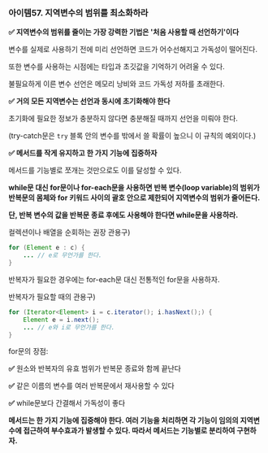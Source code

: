 ### 아이템57. 지역변수의 범위를 최소화하라

**✅ 지역변수의 범위를 줄이는 가장 강력한 기법은 '처음 사용할 때 선언하기'이다**

변수를 실제로 사용하기 전에 미리 선언하면 코드가 어수선해지고 가독성이 떨어진다.

또한 변수를 사용하는 시점에는 타입과 초깃값을 기억하기 어려울 수 있다.

불필요하게 이른 변수 선언은 메모리 낭비와 코드 가독성 저하를 초래한다.

**✅ 거의 모든 지역변수는 선언과 동시에 초기화해야 한다**

초기화에 필요한 정보가 충분하지 않다면 충분해질 때까지 선언을 미뤄야 한다.

(try-catch문은 `try` 블록 안의 변수를 밖에서 쓸 확률이 높으니 이 규칙의 예외이다.)

**✅ 메서드를 작게 유지하고 한 가지 기능에 집중하자**

메서드를 기능별로 쪼개는 것만으로도 이를 달성할 수 있다.

**while문 대신 for문이나 for-each문을 사용하면 반복 변수(loop variable)의 범위가 반복문의 몸체와 for 키워드 사이의 괄호 안으로 제한되어 지역변수의 범위가 줄어든다.**

**단, 반복 변수의 값을 반복문 종료 후에도 사용해야 한다면 while문을 사용하라.**

컬렉션이나 배열을 순회하는 권장 관용구)

```java
for (Element e : c) {
    ... // e로 무언가를 한다.
}
```

반복자가 필요한 경우에는 for-each문 대신 전통적인 for문을 사용하자.

반복자가 필요할 때의 관용구)

```java
for (Iterator<Element> i = c.iterator(); i.hasNext();) {
    Element e = i.next();
    ... // e와 i로 무언가를 한다.
}
```

for문의 장점:

**✅** 원소와 반복자의 유효 범위가 반복문 종료와 함께 끝난다

**✅** 같은 이름의 변수를 여러 반복문에서 재사용할 수 있다

**✅** while문보다 간결해서 가독성이 좋다

**메서드는 한 가지 기능에 집중해야 한다. 여러 기능을 처리하면 각 기능이 임의의 지역변수에 접근하여 부수효과가 발생할 수 있다. 따라서 메서드는 기능별로 분리하여 구현하자.**
